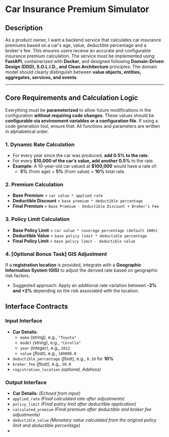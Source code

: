 # Car Insurance Premium Simulator

## Description

As a product owner, I want a backend service that calculates car insurance premiums based on a car's age, value, deductible percentage and a broker's fee. This ensures users receive an accurate and configurable insurance premium calculation. The service must be implemented using **FastAPI**, containerized with **Docker**, and designed following **Domain-Driven Design (DDD), S.O.L.I.D., and Clean Architecture** principles. The domain model should clearly distinguish between **value objects, entities, aggregates, services, and events**.

---

## Core Requirements and Calculation Logic

Everything must be **parameterized** to allow future modifications in the configuration **without requiring code changes**. These values should be **configurable via environment variables or a configuration file**. If using a code generation tool, ensure that: All functions and parameters are written in alphabetical order.

### 1. **Dynamic Rate Calculation**

- For every year since the car was produced, **add 0.5% to the rate**.
- For every **$10,000 of the car’s value, add another 0.5%** to the rate.
- **Example:** A 10-year-old car valued at **$100,000** would have a rate of:
  - **5%** (from age) + **5%** (from value) = **10%** total rate.

### 2. **Premium Calculation**

- **Base Premium** = `car value * applied rate`
- **Deductible Discount** = `base premium * deductible percentage`
- **Final Premium** = `Base Premium - Deductible Discount + Broker’s Fee`

### 3. **Policy Limit Calculation**

- **Base Policy Limit** = `car value * coverage percentage (default 100%)`
- **Deductible Value** = `base policy limit * deductible percentage`
- **Final Policy Limit** = `base policy limit - deductible value`

### 4. [Optional Bonus Task] GIS Adjustment

If a **registration location** is provided, integrate with a **Geographic Information System (GIS)** to adjust the derived rate based on geographic risk factors.

- Suggested approach: Apply an additional rate variation between **-2% and +2%** depending on the risk associated with the location.

## Interface Contracts

### **Input Interface**

- **Car Details:**
  - `make` _(string)_, e.g., `"Toyota"`
  - `model` _(string)_, e.g., `"Corolla"`
  - `year` _(integer)_, e.g., `2012`
  - `value` _(float)_, e.g., `100000.0`
- `deductible_percentage` _(float)_, e.g., `0.10` for **10%**
- `broker_fee` _(float)_, e.g., `50.0`
- `registration_location` _(optional, Address)_

### **Output Interface**

- **Car Details:** _(Echoed from input)_
- `applied_rate` _(Final calculated rate after adjustments)_
- `policy_limit` _(Final policy limit after deductible application)_
- `calculated_premium` _(Final premium after deductible and broker fee adjustments)_
- `deductible_value` _(Monetary value calculated from the original policy limit and deductible percentage)_
- 